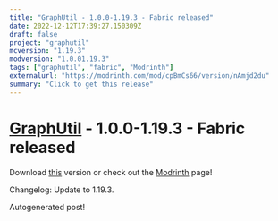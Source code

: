 ```yaml
---
title: "GraphUtil - 1.0.0-1.19.3 - Fabric released"
date: 2022-12-12T17:39:27.150309Z
draft: false
project: "graphutil"
mcversion: "1.19.3"
modversion: "1.0.01.19.3"
tags: ["graphutil", "fabric", "Modrinth"]
externalurl: "https://modrinth.com/mod/cpBmCs66/version/nAmjd2du"
summary: "Click to get this release"
---
```

# [GraphUtil](/project/graphutil) - 1.0.0-1.19.3 - Fabric released
Download [this](https://modrinth.com/mod/cpBmCs66/version/nAmjd2du) version or check out the [Modrinth](https://modrinth.com/mod/cpBmCs66) page!

Changelog: Update to 1.19.3.

Autogenerated post!
